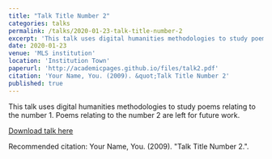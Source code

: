 ```yaml
---
title: "Talk Title Number 2"
categories: talks
permalink: /talks/2020-01-23-talk-title-number-2
excerpt: 'This talk uses digital humanities methodologies to study poems relating to the number 1. It won a graduate research award.'
date: 2020-01-23
venue: 'MLS institution'
location: 'Institution Town'
paperurl: 'http://academicpages.github.io/files/talk2.pdf'
citation: 'Your Name, You. (2009). &quot;Talk Title Number 2'
published: true
---
```

This talk uses digital humanities methodologies to study poems relating to the number 1. Poems relating to the number 2 are left for future work.

[Download talk here](http://academicpages.github.io/files/talk2.pdf)

Recommended citation: Your Name, You. (2009). "Talk Title Number 2.".